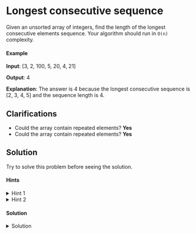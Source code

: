 # Longest consecutive sequence

Given an unsorted array of integers, find the length of the longest consecutive elements sequence.
Your algorithm should run in `O(n)` complexity.

#### Example
**Input**: [3, 2, 100, 5, 20, 4, 21]

**Output**: 4

**Explanation**: The answer is 4 because the longest consecutive sequence is [2, 3, 4, 5] and the sequence length is 4.

## Clarifications

- Could the array contain repeated elements? **Yes**
- Could the array contain repeated elements? **Yes**

## Solution

Try to solve this problem before seeing the solution.

#### Hints
<details><summary>Hint 1</summary>
<p>
Did you try to use a HashSet for lookups?
</p>
</details>
<details><summary>Hint 2</summary>
<p>
Is there a lower consecutive element? If so, you could ignore the current element.
</p>
</details>

#### Solution
<details><summary>Solution</summary>
<p>

Before start to count the longest streak we need to find the lower element in the streak, for this we'll use a HashSet to store all the elements in the array, in this way we'll able to do lookups of the array elements in constant time `O(n)`.

Once we have the HashSet configured we could start to find the streaks for that we'll do the next steps.

- **input**: `[5, 2, 3, 1, 4, 100, 200]`
- **Step 1** Iterate all over the array to fill our - HashSet. `lookup = {5, 2, 3, 1, 4, 100, 200}`
- **Step 2** Iterate over the array again but for each element look if exist the previous consecutive, if the previous consecutive exists ignore the current number and continue iterating over the array.
- **Step 3**: If the previous consecutive does not exists, then, start to count the current streak from the current number.
- **Step 4** If the current streak is greater than the longest streak we'll replace the longest streak.

```python
def solution(input_arr):
    """
    This solution uses a HashSet to speed up the
    lookups in the input array.
    """
    input_elements = set()
    for number in input_arr:
        input_elements.add(number)

    longest_streak = 0
    for number in input_arr:
        current_streak = 0

        if number - 1 not in input_elements:
            while number in input_elements:
                current_streak += 1
                number += 1

        if current_streak > longest_streak:
            longest_streak = current_streak

    return longest_streak
```

This solution iterates over the array only once, so the time complexity is linear time O(n).
</p>
</details>
